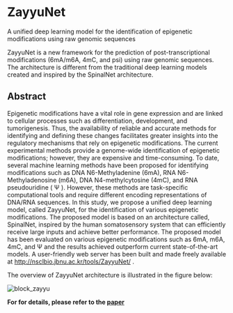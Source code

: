# ZayyuNet
A unified deep learning model for the identification of epigenetic modifications using raw genomic sequences

ZayyuNet is a new framework for the prediction of post-transcriptional modifications (6mA/m6A, 4mC, and psi) using raw genomic sequences. The architecture is different from the traditional deep learning models created and inspired by the SpinalNet architecture.

## Abstract
Epigenetic modifications have a vital role in gene expression and are linked to cellular processes such as differentiation, development, and tumorigenesis. Thus, the availability of reliable and accurate methods for identifying and defining these changes facilitates greater insights into the regulatory mechanisms that rely on epigenetic modifications. The current experimental methods provide a genome-wide identification of epigenetic modifications; however, they are expensive and time-consuming. To date, several machine learning methods have been proposed for identifying modifications such as DNA N6-Methyladenine (6mA), RNA N6-Methyladenosine (m6A), DNA N4-methylcytosine (4mC), and RNA pseudouridine ( Ψ ). However, these methods are task-specific computational tools and require different encoding representations of DNA/RNA sequences. In this study, we propose a unified deep learning model, called ZayyuNet, for the identification of various epigenetic modifications. The proposed model is based on an architecture called, SpinalNet, inspired by the human somatosensory system that can efficiently receive large inputs and achieve better performance. The proposed model has been evaluated on various epigenetic modifications such as 6mA, m6A, 4mC, and Ψ and the results achieved outperform current state-of-the-art models. A user-friendly web server has been built and made freely available at http://nsclbio.jbnu.ac.kr/tools/ZayyuNet/ .


The overview of ZayyuNet architecture is illustrated in the figure below:

![block_zayyu](https://user-images.githubusercontent.com/80881943/111714892-01b45700-8896-11eb-8d58-22222aca1c84.png)


**For for details, please refer to the [paper](10.1109/TCBB.2021.3083789)**




